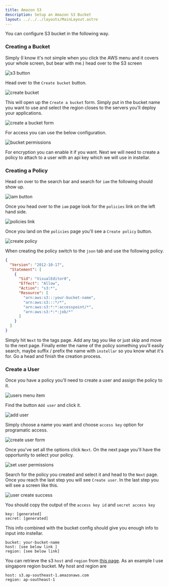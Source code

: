```yaml
---
title: Amazon S3
description: Setup an Amazon S3 Bucket
layout: ../../../layouts/MainLayout.astro
---
```


You can configure S3 bucket in the following way.

### Creating a Bucket

Simply (I know it's not simple when you click the AWS menu and it covers your whole screen, but bear with me.) head over to the S3 screen

![s3 button](/assets/aws/s3-button.png)

Head over to the `Create bucket` button.

![create bucket](/assets/aws/create-bucket-button.png)

This will open up the `Create a bucket` form. Simply put in the bucket name you want to use and select the region closes to the servers you'll deploy your applications.

![create a bucket form](/assets/aws/create-a-bucket-form.png)

For access you can use the below configuration.

![bucket permissions](/assets/aws/bucket-permission-settings.png)

For encryption you can enable it if you want. Next we will need to create a policy to attach to a user with an api key which we will use in instellar.

### Creating a Policy

Head on over to the search bar and search for `iam` the following should show up.

![iam button](/assets/aws/iam-button.png)

Once you head over to the `iam` page look for the `policies` link on the left hand side.

![policies link](/assets/aws/policies-link.png)

Once you land on the `policies` page you'll see a `Create policy` button.

![create policy](/assets/aws/create-policy-button.png)

When creating the policy switch to the `json` tab and use the following policy.

```json
{
  "Version": "2012-10-17",
  "Statement": [
    {
      "Sid": "VisualEditor0",
      "Effect": "Allow",
      "Action": "s3:*",
      "Resource": [
        "arn:aws:s3:::your-bucket-name",
        "arn:aws:s3:::*/*",
        "arn:aws:s3:*:*:accesspoint/*",
        "arn:aws:s3:*:*:job/*"
      ]
    }
  ]
}
```

Simply hit `Next` to the tags page. Add any tag you like or just skip and move to the next page. Finally enter the name of the policy something you'll easily search, maybe suffix / prefix the name with `instellar` so you know what it's for. Go a head and finish the creation process.

### Create a User

Once you have a policy you'll need to create a user and assign the policy to it.

![users menu item](/assets/aws/users-menu-item.png)

Find the button `Add user` and click it.

![add user](/assets/aws/add-user-button.png)

Simply choose a name you want and choose `access key` option for programatic access.

![create user form](/assets/aws/create-user-form.png)

Once you've set all the options click `Next`. On the next page you'll have the opportunity to select your policy.

![set user permissions](/assets/aws/set-user-permissions.png)

Search for the policy you created and select it and head to the `Next` page. Once you reach the last step you will see `Create user`. In the last step you will see a screen like this.

![user create success](/assets/aws/user-create-success.png)

You should copy the output of the `access key id` and `secret access key`

```shell
key: [generated]
secret: [generated]
```

This info combined with the bucket config should give you enough info to input into instellar.

```shell
bucket: your-bucket-name
host: [see below link ]
region: [see below link]
```

You can retrieve the s3 `host` and `region` from [this page](https://docs.aws.amazon.com/general/latest/gr/s3.html). As an example I use singapore region bucket. My host and region are

```shell
host: s3.ap-southeast-1.amazonaws.com
region: ap-southeast-1
```
